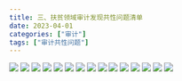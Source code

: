 ```yaml
---
title: 三、扶贫领域审计发现共性问题清单
date: 2023-04-01
categories: ["审计"]
tags: ["审计共性问题"]
---
```

![](http://img.richfan.site/audit/审计发现共性问题清单/三、扶贫领域审计发现共性问题清单/扶贫领域审计发现共性问题清单_页面_023.webp)
![](http://img.richfan.site/audit/审计发现共性问题清单/三、扶贫领域审计发现共性问题清单/扶贫领域审计发现共性问题清单_页面_024.webp)
![](http://img.richfan.site/audit/审计发现共性问题清单/三、扶贫领域审计发现共性问题清单/扶贫领域审计发现共性问题清单_页面_025.webp)
![](http://img.richfan.site/audit/审计发现共性问题清单/三、扶贫领域审计发现共性问题清单/扶贫领域审计发现共性问题清单_页面_026.webp)
![](http://img.richfan.site/audit/审计发现共性问题清单/三、扶贫领域审计发现共性问题清单/扶贫领域审计发现共性问题清单_页面_027.webp)
![](http://img.richfan.site/audit/审计发现共性问题清单/三、扶贫领域审计发现共性问题清单/扶贫领域审计发现共性问题清单_页面_028.webp)
![](http://img.richfan.site/audit/审计发现共性问题清单/三、扶贫领域审计发现共性问题清单/扶贫领域审计发现共性问题清单_页面_029.webp)
![](http://img.richfan.site/audit/审计发现共性问题清单/三、扶贫领域审计发现共性问题清单/扶贫领域审计发现共性问题清单_页面_030.webp)
![](http://img.richfan.site/audit/审计发现共性问题清单/三、扶贫领域审计发现共性问题清单/扶贫领域审计发现共性问题清单_页面_031.webp)
![](http://img.richfan.site/audit/审计发现共性问题清单/三、扶贫领域审计发现共性问题清单/扶贫领域审计发现共性问题清单_页面_032.webp)
![](http://img.richfan.site/audit/审计发现共性问题清单/三、扶贫领域审计发现共性问题清单/扶贫领域审计发现共性问题清单_页面_033.webp)
![](http://img.richfan.site/audit/审计发现共性问题清单/三、扶贫领域审计发现共性问题清单/扶贫领域审计发现共性问题清单_页面_034.webp)
![](http://img.richfan.site/audit/审计发现共性问题清单/三、扶贫领域审计发现共性问题清单/扶贫领域审计发现共性问题清单_页面_035.webp)
![](http://img.richfan.site/audit/审计发现共性问题清单/三、扶贫领域审计发现共性问题清单/扶贫领域审计发现共性问题清单_页面_036.webp)
![](http://img.richfan.site/audit/审计发现共性问题清单/三、扶贫领域审计发现共性问题清单/扶贫领域审计发现共性问题清单_页面_037.webp)

